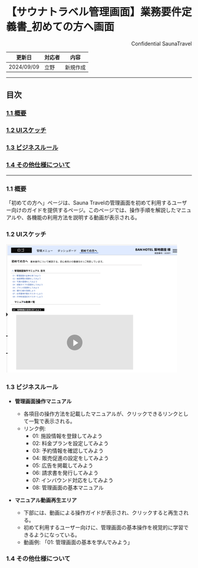 # 【サウナトラベル管理画面】業務要件定義書_初めての方へ画面

<div style="text-align: right;">
Confidential SaunaTravel
</div>

|更新日|対応者|内容|
|-|-|-|
| 2024/09/09 | 立野 | 新規作成 |

***

## 目次
### [1.1 概要](#anchor1)
### [1.2 UIスケッチ](#anchor2)
### [1.3 ビジネスルール](#anchor3)
### [1.4 その他仕様について](#anchor4)

***

<a id="anchor1"></a>

### 1.1 概要
「初めての方へ」ページは、Sauna Travelの管理画面を初めて利用するユーザー向けのガイドを提供するページ。このページでは、操作手順を解説したマニュアルや、各機能の利用方法を説明する動画が表示される。

<a id="anchor2"></a>

### 1.2 UIスケッチ
![初めての方へページ](image\12_初めての方へ画面.png)

<a id="anchor3"></a>

### 1.3 ビジネスルール

- **管理画面操作マニュアル**
  - 各項目の操作方法を記載したマニュアルが、クリックできるリンクとして一覧で表示される。
  - リンク例:
    - 01: 施設情報を登録してみよう
    - 02: 料金プランを設定してみよう
    - 03: 予約情報を確認してみよう
    - 04: 販売促進の設定をしてみよう
    - 05: 広告を掲載してみよう
    - 06: 請求書を発行してみよう
    - 07: インバウンド対応をしてみよう
    - 08: 管理画面の基本マニュアル

- **マニュアル動画再生エリア**
  - 下部には、動画による操作ガイドが表示され、クリックすると再生される。
  - 初めて利用するユーザー向けに、管理画面の基本操作を視覚的に学習できるようになっている。
  - 動画例: 「01: 管理画面の基本を学んでみよう」

<a id="anchor4"></a>

### 1.4 その他仕様について
